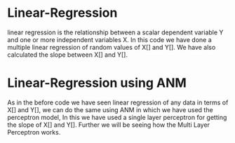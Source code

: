Linear-Regression
=======================
linear regression is the relationship between a scalar dependent variable Y and one or more independent variables X.
In this code we have done a multiple linear regression of random values of X[] and Y[].
We have also calculated the slope between X[] and Y[].


Linear-Regression using ANM
================================
As in the before code we have seen linear regression of any data in terms of X[] and Y[], we can do the same using ANM in which we have used the perceptron model, In this we have used a single layer perceptron for getting the slope of X[] and Y[].
  Further we will be seeing how the Multi Layer Perceptron works.
